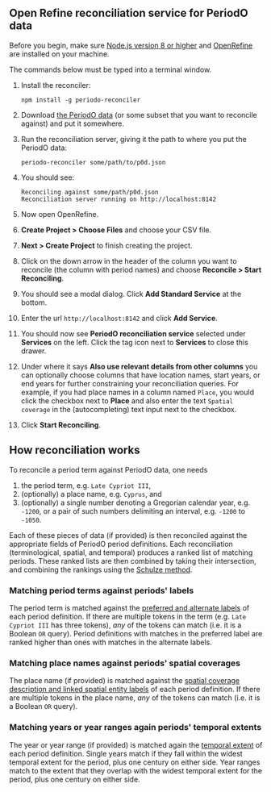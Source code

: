 ## Open Refine reconciliation service for PeriodO data

Before you begin, make sure [Node.js version 8 or higher](https://nodejs.org/en/download/current/) and [OpenRefine](http://openrefine.org/download.html) are installed on your machine.

The commands below must be typed into a terminal window.

1. Install the reconciler:

    ```
    npm install -g periodo-reconciler
    ```

1. Download [the PeriodO data](http://n2t.net/ark:/99152/p0d.json) (or some subset that you want to reconcile against) and put it somewhere.

1. Run the reconciliation server, giving it the path to where you put the PeriodO data:

    ```
    periodo-reconciler some/path/to/p0d.json
    ```

1. You should see:

    ```
    Reconciling against some/path/p0d.json
    Reconciliation server running on http://localhost:8142
    ```

1. Now open OpenRefine.

1. **Create Project > Choose Files** and choose your CSV file.

1. **Next > Create Project** to finish creating the project.

1. Click on the down arrow in the header of the column you want to reconcile (the column with period names) and choose **Reconcile > Start Reconciling**.

1. You should see a modal dialog. Click **Add Standard Service** at the bottom.

1. Enter the url `http://localhost:8142` and click **Add Service**.

1. You should now see **PeriodO reconciliation service** selected under **Services** on the left. Click the tag icon next to **Services** to close this drawer.

1. Under where it says **Also use relevant details from other columns** you can optionally choose columns that have location names, start years, or end years for further constraining your reconciliation queries. For example, if you had place names in a column named `Place`, you would click the checkbox next to **Place** and also enter the text `Spatial coverage` in the (autocompleting) text input next to the checkbox.

1. Click **Start Reconciling**.

## How reconciliation works

To reconcile a period term against PeriodO data, one needs

1. the period term, e.g. `Late Cypriot III`,
1. (optionally) a place name, e.g. `Cyprus`, and
1. (optionally) a single number denoting a Gregorian calendar year, e.g. `-1200`, or a pair of such numbers delimiting an interval, e.g. `-1200` to `-1050`.

Each of these pieces of data (if provided) is then reconciled against the appropriate fields of PeriodO period definitions. Each reconciliation (terminological, spatial, and temporal) produces a ranked list of matching periods. These ranked lists are then combined by taking their intersection, and combining the rankings using the [Schulze method](https://en.wikipedia.org/wiki/Schulze_method).

### Matching period terms against periods' labels

The period term is matched against the [preferred and alternate labels](http://perio.do/technical-overview/#labels-and-documentation) of each period definition. If there are multiple tokens in the term (e.g. `Late Cypriot III` has three tokens), *any* of the tokens can match (i.e. it is a Boolean `OR` query). Period definitions with matches in the preferred label are ranked higher than ones with matches in the alternate labels.

### Matching place names against periods' spatial coverages

The place name (if provided) is matched against the [spatial coverage description and linked spatial entity labels](http://perio.do/technical-overview/#spatial-extent) of each period definition. If there are multiple tokens in the place name, *any* of the tokens can match (i.e. it is a Boolean `OR` query).

### Matching years or year ranges again periods' temporal extents

The year or year range (if provided) is matched again the [temporal extent](http://perio.do/technical-overview/#temporal-extent) of each period definition. Single years match if they fall within the widest temporal extent for the period, plus one century on either side. Year ranges match to the extent that they overlap with the widest temporal extent for the period, plus one century on either side.
